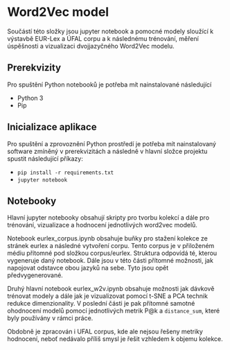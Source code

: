 # Word2Vec model
Součástí této složky jsou jupyter notebook a pomocné modely sloužící k výstavbě EUR-Lex a ÚFAL corpu a k následnému trénování, měření úspěšnosti a vizualizaci dvojjazyčného Word2Vec modelu.

## Prerekvizity

Pro spuštění Python notebooků je potřeba mít nainstalované následující

- Python 3
- Pip

## Inicializace aplikace

Pro spuštění a zprovoznění Python prostředí je potřeba mít nainstalovaný software zmíněný v prerekvizitách a následně v hlavní složce projektu spustit následující příkazy:

- `pip install -r requirements.txt`
- `jupyter notebook`

## Notebooky

Hlavní jupyter notebooky obsahují skripty pro tvorbu kolekcí a dále pro trénování, vizualizace a hodnocení jednotlivých word2vec modelů.

Notebook eurlex_corpus.ipynb obsahuje buňky pro stažení kolekce ze stránek eurlex a následné vytvoření corpu. Tento corpus je v přiloženém médiu přítomné pod složkou corpus/eurlex. Struktura odpovídá té, kterou vygeneruje daný notebook. Dále jsou v této části přítomné možnosti, jak napojovat odstavce obou jazyků na sebe. Tyto jsou opět předvygenerované.

Druhý hlavní notebook eurlex_w2v.ipynb obsahuje možnosti jak dávkově trénovat modely a dále jak je vizualizovat pomocí t-SNE a PCA technik redukce dimenzionality. V poslední části je pak přítomné samotné ohodnocení modelů pomocí jednotlivých metrik P@k a `distance_sum`, které byly používány v rámci práce.

Obdobně je zpracován i UFAL corpus, kde ale nejsou řešeny metriky hodnocení, neboť nedávalo příliš smysl je řešit vzhledem k objemu kolekce.
